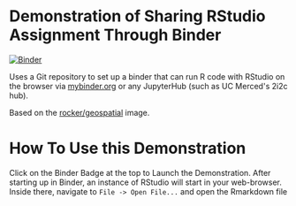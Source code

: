 # Demonstration of Sharing RStudio Assignment Through Binder 

[![Binder](https://mybinder.org/badge_logo.svg)](https://mybinder.org/v2/gh/dhard/data_visualization_binder_demo/HEAD?urlpath=rstudio)

Uses a Git repository to set up a binder that can run R code with RStudio on
the browser via [mybinder.org](https://mybinder.org) or any JupyterHub (such as UC Merced's 2i2c hub).

Based on the [rocker/geospatial](https://hub.docker.com/r/rocker/geospatial)
image.

# How To Use this Demonstration

Click on the Binder Badge at the top to Launch the Demonstration. After starting up in Binder, an instance of RStudio will start in your web-browser. Inside there, navigate to `File -> Open File...` and open the Rmarkdown file  
